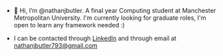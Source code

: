 - 👋 Hi, I’m @nathanjbutler. A final year Computing student at Manchester Metropolitan University. I'm currently looking for graduate roles, I'm open to learn any framework needed :)

- I can be contacted through <a href="https://www.linkedin.com/in/nathanjbutlerr/"> LinkedIn</a> and through email at nathanjbutler793@gmail.com



<!---
nathanjbutler/nathanjbutler is a ✨ special ✨ repository because its `README.md` (this file) appears on your GitHub profile.
You can click the Preview link to take a look at your changes.
--->
